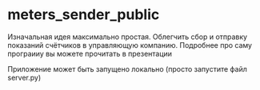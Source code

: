 # meters_sender_public

Изначальная идея максимально простая. Облегчить сбор и отправку показаний счётчиков в управляющую компанию.
Подробнее про саму програииу вы можете прочитать в презентации

Приложение может быть запущено локально (просто запустите файл server.py)
